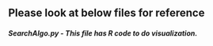 ## Please look at below files for reference


##### SearchAlgo.py - This file has R code to do visualization.
